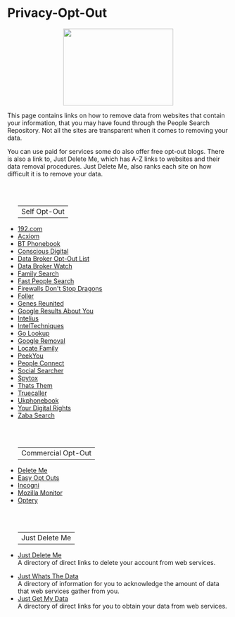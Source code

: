# Privacy-Opt-Out
<p align="center">
  <img width="250" height="175" src="https://www.cqcore.uk/wp-content/uploads/2024/06/Screenshot-2024-06-13-122030.png">
</p>
 <p>This page contains links on how to remove data from websites that contain your information, that you may have found through the People Search Repository. Not all the sites are transparent when it comes to removing your data.</p>
 <p>You can use paid for services some do also offer free opt-out blogs. There is also a link to, Just Delete Me, which has A-Z links to websites and their data removal procedures. Just Delete Me, also ranks each site on how difficult it is to remove your data.</p>
<br></br>
<ul>
    <table>
        <tr>
            <td>Self Opt-Out</td>
        </tr>
    </table>
     <li><a href="https://www.192.com/c01/new-request/">192.com</a></li>
     <li><a href="https://www.acxiom.com/optout/">Acxiom</a></li>
     <li><a href="https://www.bt.com/help/landline/calling-features-and-security/how-do-i-sign-up-to-ex-directory-services-">BT Phonebook</a></li>
     <li><a href="https://consciousdigital.org/">Conscious Digital</a></li>
     <li><a href="https://github.com/yaelwrites/Big-Ass-Data-Broker-Opt-Out-List">Data Broker Opt-Out List</a></li>
     <li><a href="https://databrokerswatch.org/">Data Broker Watch</a></li>
     <li><a href="https://www.familysearch.org/en/help/helpcenter/article/can-i-request-to-remove-the-name-of-a-living-person-from-historical-records">Family Search</a></li>
     <li><a href="https://www.fastpeoplesearch.com/removal">Fast People Search</a></li>
     <li><a href="https://firewallsdontstopdragons.com/osint-reconnaissance/">Firewalls Don't Stop Dragons</a></li>
     <li><a href="https://foller.me/do-not-sell">Foller</a></li>
     <li><a href="https://www.genesreunited.co.uk/help/contact/support">Genes Reunited</a></li>
     <li><a href="https://support.google.com/websearch/answer/12719076">Google Results About You</a></li>
     <li><a href="https://www.intelius.com/privacy-center">Intelius</a></li>
     <li><a href="https://inteltechniques.com/links.html">IntelTechniques</a></li>
     <li><a href="https://golookup.com/support/contact-us">Go Lookup</a></li>
     <li><a href="https://support.google.com/websearch/answer/12719076">Google Removal</a></li>
     <li><a href="https://www.locatefamily.com/removal2.html">Locate Family</a></li>
     <li><a href="https://www.peekyou.com/about/contact/ccpa_optout/do_not_sell/">PeekYou</a></li>
     <li><a href="https://suppression.peopleconnect.us/login">People Connect</a></li>
     <li><a href="https://www.social-searcher.com/support/">Social Searcher</a></li>
     <li><a href="https://www.spytox.com/opt_out">Spytox</a></li>
     <li><a href="https://thatsthem.com/optout">Thats Them</a></li>
     <li><a href="https://www.truecaller.com/unlisting">Truecaller</a></li>
     <li><a href="https://www.ukphonebook.com/remove-me">Ukphonebook</a></li>
     <li><a href="https://yourdigitalrights.org/">Your Digital Rights</a></li>
     <li><a href="https://www.intelius.com/optout">Zaba Search</a></li>
</ul>
<br></br>
<ul>
    <table>
        <tr>
            <td>Commercial Opt-Out</td>
        </tr>
    </table>
     <li><a href="https://joindeleteme.com/blog/opt-out-guides/">Delete Me</a></li>
     <li><a href="https://easyoptouts.com/">Easy Opt Outs</a></li>
     <li><a href="https://blog.incogni.com/opt-out-guides/">Incogni</a></li>
     <li><a href="https://monitor.mozilla.org/?ref=news.itsfoss.com">Mozilla Monitor</a></li>
     <li><a href="https://www.optery.com/opt-out-guides/">Optery</a></li>
</ul>
<br></br>
<ul>
    <table>
        <tr>
            <td>Just Delete Me</td>
        </tr>
    </table>
    <li><a href="https://justdeleteme.xyz/">Just Delete Me</a></li>A directory of direct links to delete your account from web services.
</ul>
<ul>
    <li><a href="https://justwhatsthedata.github.io/">Just Whats The Data</a></li>A directory of information for you to acknowledge the amount of data that web services gather from you.
    <li><a href="https://justgetmydata.com/">Just Get My Data</a></li>A directory of direct links for you to obtain your data from web services.
</ul>
<br></br>
